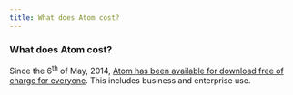 ```yaml
---
title: What does Atom cost?
---
```

### What does Atom cost?

Since the 6<sup>th</sup> of May, 2014, [Atom has been available for download free of charge for everyone](https://github.blog/2014-05-06-atom-free-and-open-source-for-everyone/). This includes business and enterprise use.

